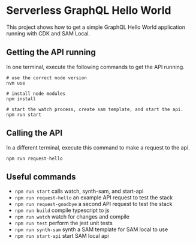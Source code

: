 # Serverless GraphQL Hello World

This project shows how to get a simple GraphQL Hello World application
running with CDK and SAM Local.

## Getting the API running

In one terminal, execute the following commands to get the API running.

```
# use the correct node version
nvm use

# install node modules
npm install

# start the watch process, create sam template, and start the api.
npm run start
```

## Calling the API

In a different terminal, execute this command to make a request to the api.

```
npm run request-hello
```

## Useful commands

 * `npm run start`   calls watch, synth-sam, and start-api
 * `npm run request-hello` an example API request to test the stack
 * `npm run request-goodbye` a second API request to test the stack
 * `npm run build`   compile typescript to js
 * `npm run watch`   watch for changes and compile
 * `npm run test`    perform the jest unit tests
 * `npm run synth-sam` synth a SAM template for SAM local to use
 * `npm run start-api` start SAM local api

